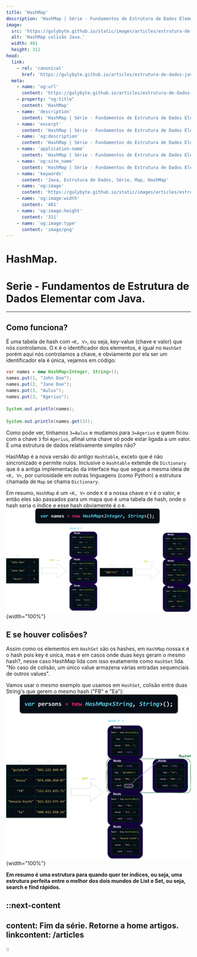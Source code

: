 ```yaml
---
title: 'HashMap'
description: 'HashMap | Série - Fundamentos de Estrutura de Dados Elementar com Java.'
image:
  src: 'https://gulybyte.github.io/static/images/articles/estrutura-de-dados-java/hash-map-colisao.png'
  alt: 'HashMap colisão Java.'
  width: 401
  height: 311
head:
  link:
    - rel: 'canonical'
      href: 'https://gulybyte.github.io/articles/estrutura-de-dados-java'
  meta:
    - name: 'og:url'
      content: 'https://gulybyte.github.io/articles/estrutura-de-dados-java'
    - property: "og:title"
      content: 'HashMap'
    - name: 'description'
      content: 'HashMap | Série - Fundamentos de Estrutura de Dados Elementar com Java.'
    - name: 'excerpt'
      content: 'HashMap | Série - Fundamentos de Estrutura de Dados Elementar com Java.'
    - name: 'og:description'
      content: 'HashMap | Série - Fundamentos de Estrutura de Dados Elementar com Java.'
    - name: 'application-name'
      content: 'HashMap | Série - Fundamentos de Estrutura de Dados Elementar com Java.'
    - name: 'og:site_name'
      content: 'HashMap | Série - Fundamentos de Estrutura de Dados Elementar com Java.'
    - name: 'keywords'
      content: 'Java, Estrutura de Dados, Série, Map, HashMap'
    - name: 'og:image'
      content: 'https://gulybyte.github.io/static/images/articles/estrutura-de-dados-java/hash-map-colisao.png'
    - name: 'og:image:width'
      content: '401'
    - name: 'og:image:height'
      content: '311'
    - name: 'og:image:type'
      content: 'image/png'
---
```


# HashMap.

<h1 style="text-align: left; padding: 0em 0em !important; font-size: 2em">Serie - Fundamentos de Estrutura de Dados Elementar com Java.</h1>

---

## Como funciona?
É uma tabela de hash com `<K, V>`, ou seja, key-value (chave e valor) que nós controlamos. O `K` é o identificador dos elementos, é igual no `HashSet` porém aqui nós controlamos a chave, e obviamente por ela ser um identificador ela é única, vejamos em código:
```java
var names = new HashMap<Integer, String>();
names.put(1, "John Doe");
names.put(2, "Jane Doe");
names.put(3, "Aulus");
names.put(3, "Agerius");

System.out.println(names);

System.out.println(names.get(3));
```

Como pode ver, tínhamos `3=Aulus` e mudamos para `3=Agerius` e quem ficou com a chave `3` foi `Agerius`, afinal uma chave só pode estar ligada a um valor. É uma estrutura de dados relativamente simples não?

HashMap é a nova versão do antigo `Hashtable`, exceto que é não sincronizado e permite nulos. Inclusive o `Hashtable` extende de `Dictionary` que é a antiga implementação da interface `Map` que segue a mesma ideia de `<K, V>`, por curiosidade em outras linguagens (como Python) a estrutura chamada de `Map` se chama `Dictionary`.

Em resumo, `HashMap` é um `<K, V>` onde `K` é a nossa chave e `V` é o valor, e então eles são passados para um mapa que é uma tabela de hash, onde o hash seria o índice e esse hash obviamente é o `K`.
![HashMap Java](/static/images/articles/estrutura-de-dados-java/hash-map.png){width="100%"}

## E se houver colisões?

Assim como os elementos em `HashSet` são os hashes, em `HashMap` nossa `K` é o hash pois key é unica, mas e em casos onde duas keys geram o mesmo hash?, nesse caso HashMap lida com isso exatamente como `HashSet` lida. "No caso de colisão, um único value armazena várias entradas sequenciais de outros values".

Vamos usar o mesmo exemplo que usamos em `HashSet`, colisão entre duas String's que gerem o mesmo hash ("FB" e "Ea"):
![HashMap Colisão Java](/static/images/articles/estrutura-de-dados-java/hash-map-colisao.png){width="100%"}

**Em resumo é uma estrutura para quando quer ter indices, ou seja, uma estrutura perfeita entre o melhor dos dois mundos de List e Set, ou seja, search e find rápidos.**

::next-content
---
content: Fim da série. Retorne a home artigos.
linkcontent: /articles
---
::
